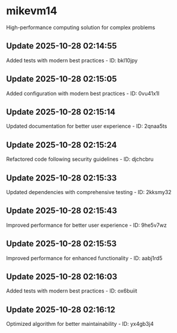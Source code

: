 # mikevm14
High-performance computing solution for complex problems

## Update 2025-10-28 02:14:55
Added tests with modern best practices - ID: bkl10jpy


## Update 2025-10-28 02:15:05
Added configuration with modern best practices - ID: 0vu41x1l


## Update 2025-10-28 02:15:14
Updated documentation for better user experience - ID: 2qnaa5ts


## Update 2025-10-28 02:15:24
Refactored code following security guidelines - ID: djchcbru


## Update 2025-10-28 02:15:33
Updated dependencies with comprehensive testing - ID: 2kksmy32


## Update 2025-10-28 02:15:43
Improved performance for better user experience - ID: 9he5v7wz


## Update 2025-10-28 02:15:53
Improved performance for enhanced functionality - ID: aabj1rd5


## Update 2025-10-28 02:16:03
Added tests with modern best practices - ID: ox6buiit


## Update 2025-10-28 02:16:12
Optimized algorithm for better maintainability - ID: yx4gb3j4

